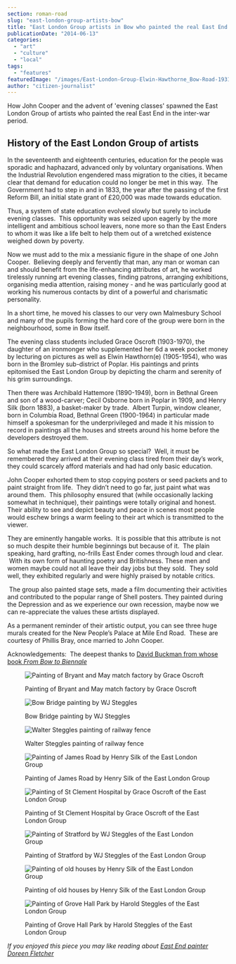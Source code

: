 ```yaml
---
section: roman-road
slug: "east-london-group-artists-bow"
title: "East London Group artists in Bow who painted the real East End during the inter-war years"
publicationDate: "2014-06-13"
categories: 
  - "art"
  - "culture"
  - "local"
tags: 
  - "features"
featuredImage: "/images/East-London-Group-Elwin-Hawthorne_Bow-Road-1931.jpg"
author: "citizen-journalist"
---
```


How John Cooper and the advent of 'evening classes' spawned the East London Group of artists who painted the real East End in the inter-war period.

## History of the East London Group of artists

In the seventeenth and eighteenth centuries, education for the people was sporadic and haphazard, advanced only by voluntary organisations. When the Industrial Revolution engendered mass migration to the cities, it became clear that demand for education could no longer be met in this way.  The Government had to step in and in 1833, the year after the passing of the first Reform Bill, an initial state grant of £20,000 was made towards education.

Thus, a system of state education evolved slowly but surely to include evening classes.  This opportunity was seized upon eagerly by the more intelligent and ambitious school leavers, none more so than the East Enders to whom it was like a life belt to help them out of a wretched existence weighed down by poverty.

Now we must add to the mix a messianic figure in the shape of one John Cooper.  Believing deeply and fervently that man, any man or woman can and should benefit from the life-enhancing attributes of art, he worked tirelessly running art evening classes, finding patrons, arranging exhibitions, organising media attention, raising money - and he was particularly good at working his numerous contacts by dint of a powerful and charismatic personality.

In a short time, he moved his classes to our very own Malmesbury School and many of the pupils forming the hard core of the group were born in the neighbourhood, some in Bow itself.  

The evening class students included Grace Oscroft (1903-1970), the daughter of an ironmonger who supplemented her 6d a week pocket money by lecturing on pictures as well as Elwin Hawthorn(e) (1905-1954), who was born in the Bromley sub-district of Poplar. His paintings and prints epitomised the East London Group by depicting the charm and serenity of his grim surroundings.  

Then there was Archibald Hattemore (1890-1949), born in Bethnal Green and son of a wood-carver; Cecil Osborne born in Poplar in 1909, and Henry Silk (born 1883), a basket-maker by trade.  Albert Turpin, window cleaner, born in Columbia Road, Bethnal Green (1900-1964) in particular made himself a spokesman for the underprivileged and made it his mission to record in paintings all the houses and streets around his home before the developers destroyed them.

So what made the East London Group so special?  Well, it must be remembered they arrived at their evening class tired from their day’s work, they could scarcely afford materials and had had only basic education.

John Cooper exhorted them to stop copying posters or seed packets and to paint straight from life.  They didn’t need to go far, just paint what was around them.  This philosophy ensured that (while occasionally lacking somewhat in technique), their paintings were totally original and honest. Their ability to see and depict beauty and peace in scenes most people would eschew brings a warm feeling to their art which is transmitted to the viewer.  

They are eminently hangable works.  It is possible that this attribute is not so much despite their humble beginnings but because of it.  The plain speaking, hard grafting, no-frills East Ender comes through loud and clear.  With its own form of haunting poetry and Britishness. These men and women maybe could not all leave their day jobs but they sold.  They sold well, they exhibited regularly and were highly praised by notable critics.

 The group also painted stage sets, made a film documenting their activities and contributed to the popular range of Shell posters. They painted during the Depression and as we experience our own recession, maybe now we can re-appreciate the values these artists displayed.

As a permanent reminder of their artistic output, you can see three huge murals created for the New People’s Palace at Mile End Road.  These are courtesy of Phillis Bray, once married to John Cooper.

Acknowledgements:  The deepest thanks to [David Buckman from whose book _From Bow to Biennale_](https://romanroadlondon.com/from-bow-to-biennale-book-review/ "From Bow to Biennale book review")

<figure>

![Painting of Bryant and May match factory by Grace Oscroft](/images/East-London-Group-Grace-Oscroft-Bryant-May-Match-Factory_-1024x768.jpg)

<figcaption>

Painting of Bryant and May match factory by Grace Oscroft

</figcaption>

</figure>

<figure>

![Bow Bridge painting by WJ Steggles](/images/East-London-Group-WJ-Steggles-Bow-Bridge-1024x759.jpg)

<figcaption>

Bow Bridge painting by WJ Steggles

</figcaption>

</figure>

<figure>

![Walter Steggles painting of railway fence](/images/East-London-Group-Walter-StegglesRailway-Fence_-1024x768.jpg)

<figcaption>

Walter Steggles painting of railway fence

</figcaption>

</figure>

<figure>

![Painting of James Road by Henry Silk of the East London Group](/images/East-London-Group-Henry-Silk-James-Road-1024x1365.jpg)

<figcaption>

Painting of James Road by Henry Silk of the East London Group

</figcaption>

</figure>

<figure>

![Painting of St Clement Hospital by Grace Oscroft of the East London Group](/images/East-London-Group-Grace-Oscroft-St-Clements-Hospital-1024x768.jpg)

<figcaption>

Painting of St Clement Hospital by Grace Oscroft of the East London Group

</figcaption>

</figure>

<figure>

![Painting of Stratford by WJ Steggles of the East London Group](/images/East-London-Group-W-J-Steggles-Straford-1024x768.jpg)

<figcaption>

Painting of Stratford by WJ Steggles of the East London Group

</figcaption>

</figure>

<figure>

![Painting of old houses by Henry Silk of the East London Group](/images/East-London-Group-Henry-Silk-Old-Houses-1024x1365.jpg)

<figcaption>

Painting of old houses by Henry Silk of the East London Group

</figcaption>

</figure>

<figure>

![Painting of Grove Hall Park by Harold Steggles of the East London Group](/images/East-London-Group-Harold-Steggles-Grove-Hall-Park-Bow-1024x768.jpg)

<figcaption>

Painting of Grove Hall Park by Harold Steggles of the East London Group

</figcaption>

</figure>

_If you enjoyed this piece you may like reading about [East End painter Doreen Fletcher](https://romanroadlondon.com/doreen-fletcher-east-london-artist/)_


